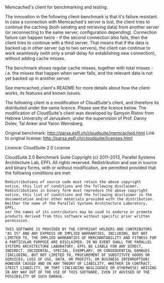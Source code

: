 Memcached's client for benchmarking and testing.

The innovation in the following client-benchmark is that it's failure resistant. In case a connection with Memcached's server is lost, the client tries to continue the caching (both sending and retrieving data) from another server (or reconnecting to the same server, configuration depending). Connection failure can happen twice - if the second connection also fails, then the client tries to continue with a third server. That means that if the data is backed up in other server (up to two servers), the client can continue to work seamlessly (with only a small delay for establishing new connection), without adding cache misses.

The benchmark shows regular cache misses, together with total misses - i.e. the misses that happen when server falls, and the relevant data is not yet backed up in another server.

See memcached_client's README for more details about how the client works, its features and known issues.

The following client is a modification of CloudSuite's client, and therefore its distributed under the same licence. Please see the licence below.
The modification of CloudSuite's client was developed by Samyon Ristov from Hebrew University of Jerusalem, under the supervision of Prof. Danny Dolev, Tal Anker and Yaron Weinsberg.

Original benchmark:
http://parsa.epfl.ch/cloudsuite/memcached.html
Link to original license:
http://parsa.epfl.ch/cloudsuite/licenses.html

Licence:
CloudSuite 2.0 License

CloudSuite 2.0 Benchmark Suite
Copyright (c) 2011-2013, Parallel Systems Architecture Lab, EPFL
All rights reserved.
Redistribution and use in source and binary forms, with or without
modification, are permitted provided that the following conditions are met:

    Redistributions of source code must retain the above copyright
    notice, this list of conditions and the following disclaimer.
    Redistributions in binary form must reproduce the above copyright
    notice, this list of conditions and the following disclaimer in the
    documentation and/or other materials provided with the distribution.
    Neither the name of the Parallel Systems Architecture Laboratory, EPFL,
    nor the names of its contributors may be used to endorse or promote
    products derived from this software without specific prior written permission.

    THIS SOFTWARE IS PROVIDED BY THE COPYRIGHT HOLDERS AND CONTRIBUTORS "AS IS" AND ANY EXPRESS OR IMPLIED WARRANTIES, INCLUDING, BUT NOT LIMITED TO, THE IMPLIED WARRANTIES OF MERCHANTABILITY AND FITNESS FOR A PARTICULAR PURPOSE ARE DISCLAIMED. IN NO EVENT SHALL THE PARALLEL SYSTEMS ARCHITECTURE LABORATORY, EPFL BE LIABLE FOR ANY DIRECT, INDIRECT, INCIDENTAL, SPECIAL, EXEMPLARY, OR CONSEQUENTIAL DAMAGES (INCLUDING, BUT NOT LIMITED TO, PROCUREMENT OF SUBSTITUTE GOODS OR SERVICES; LOSS OF USE, DATA, OR PROFITS; OR BUSINESS INTERRUPTION) HOWEVER CAUSED AND ON ANY THEORY OF LIABILITY, WHETHER IN CONTRACT, STRICT LIABILITY, OR TORT (INCLUDING NEGLIGENCE OR OTHERWISE) ARISING IN ANY WAY OUT OF THE USE OF THIS SOFTWARE, EVEN IF ADVISED OF THE POSSIBILITY OF SUCH DAMAGE.
